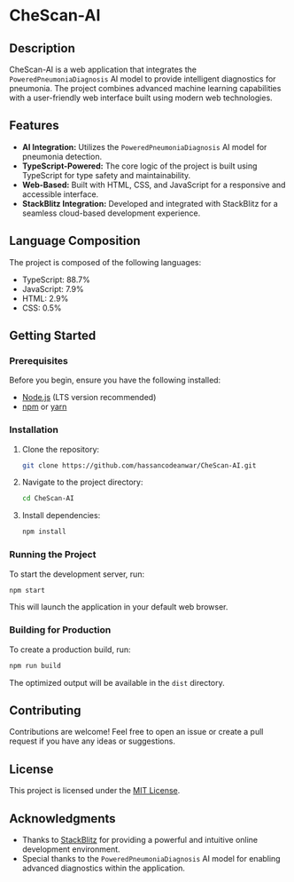 # CheScan-AI
## Description

CheScan-AI is a web application that integrates the `PoweredPneumoniaDiagnosis` AI model to provide intelligent diagnostics for pneumonia. The project combines advanced machine learning capabilities with a user-friendly web interface built using modern web technologies.

## Features

- **AI Integration:** Utilizes the `PoweredPneumoniaDiagnosis` AI model for pneumonia detection.
- **TypeScript-Powered:** The core logic of the project is built using TypeScript for type safety and maintainability.
- **Web-Based:** Built with HTML, CSS, and JavaScript for a responsive and accessible interface.
- **StackBlitz Integration:** Developed and integrated with StackBlitz for a seamless cloud-based development experience.

## Language Composition

The project is composed of the following languages:
- TypeScript: 88.7%
- JavaScript: 7.9%
- HTML: 2.9%
- CSS: 0.5%

## Getting Started

### Prerequisites

Before you begin, ensure you have the following installed:

- [Node.js](https://nodejs.org/) (LTS version recommended)
- [npm](https://www.npmjs.com/) or [yarn](https://yarnpkg.com/)

### Installation

1. Clone the repository:
   ```bash
   git clone https://github.com/hassancodeanwar/CheScan-AI.git
   ```
2. Navigate to the project directory:
   ```bash
   cd CheScan-AI
   ```
3. Install dependencies:
   ```bash
   npm install
   ```

### Running the Project

To start the development server, run:
```bash
npm start
```
This will launch the application in your default web browser.

### Building for Production

To create a production build, run:
```bash
npm run build
```
The optimized output will be available in the `dist` directory.

## Contributing

Contributions are welcome! Feel free to open an issue or create a pull request if you have any ideas or suggestions.

## License

This project is licensed under the [MIT License](LICENSE).

## Acknowledgments

- Thanks to [StackBlitz](https://stackblitz.com/) for providing a powerful and intuitive online development environment.
- Special thanks to the `PoweredPneumoniaDiagnosis` AI model for enabling advanced diagnostics within the application.
```
